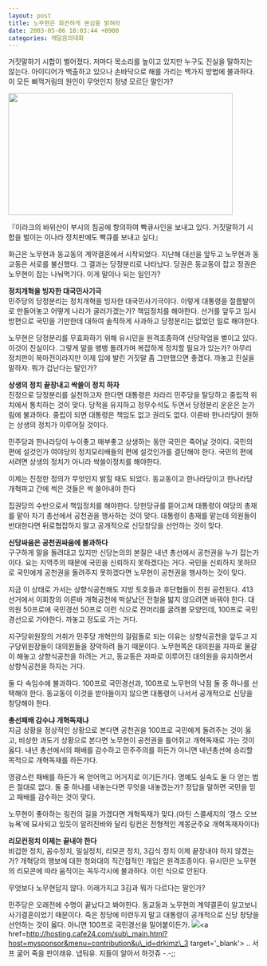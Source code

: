 ```yaml
---
layout: post
title: 노무현은 화끈하게 본심을 밝혀라
date: 2003-05-06 18:03:44 +0900
categories: 깨달음의대화
---
```

거짓말하기 시합이 벌어졌다. 저마다 목소리를 높이고 있지만 누구도 진실을 말하지는 않는다. 아이디어가 백출하고 있으나 손바닥으로 해를 가리는 백가지 방법에 불과하다. 이 모든 삐꺽거림의 원인이 무엇인지 정녕 모르단 말인가? 

<img src="http://drkimz.com/technote/board/private/upimg/1052211440.JPG" width="450" height="244" border="0" />

『이라크의 바위산이 부시의 침공에 항의하여 빡큐사인을 보내고 있다. 거짓말하기 시합을 벌이는 이나라 정치판에도 빡큐를 보내고 싶다』

화근은 노무현과 동교동의 계약결혼에서 시작되었다. 지난해 대선을 앞두고 노무현과 동교동은 서로를 불신했다. 그 결과는 당정분리로 나타났다. 당권은 동교동이 잡고 정권은 노무현이 잡는 나눠먹기다. 이게 말이나 되는 일인가? 

**정치개혁을 빙자한 대국민사기극**  
민주당의 당정분리는 정치개혁을 빙자한 대국민사기극이다. 이렇게 대통령을 절름발이로 만들어놓고 어떻게 나라가 굴러가겠는가? 책임정치를 해야한다. 선거를 앞두고 임시방편으로 국민을 기만한데 대하여 솔직하게 사과하고 당정분리는 없었던 일로 해야한다. 

노무현은 당정분리를 무효화하기 위해 유시민을 원격조종하여 신당작업을 벌이고 있다. 이것이 진실이다. 그렇게 말을 뱅뱅 돌려가며 복잡하게 정치할 필요가 있는가? 아무리 정치판이 복마전이라지만 이제 입에 발린 거짓말 좀 그만했으면 좋겠다. 까놓고 진실을 말하자. 뭐가 겁난다는 말인가? 

**상생의 정치 끝장내고 싹쓸이 정치 하자**  
진정으로 당정분리를 실천하고자 한다면 대통령은 차라리 민주당을 탈당하고 중립적 위치에서 통치하는 것이 맞다. 당적을 유지하고 정무수석도 두면서 당정분리 운운은 눈가림에 불과하다. 중립이 되면 대통령은 책임도 없고 권리도 없다. 이른바 한나라당이 원하는 상생의 정치가 이루어질 것이다. 

민주당과 한나라당이 누이좋고 매부좋고 상생하는 동안 국민은 죽어날 것이다. 국민의 편에 설것인가 여야당의 정치모리배들의 편에 설것인가를 결단해야 한다. 국민의 편에 서려면 상생의 정치가 아니라 싹쓸이정치를 해야한다. 

이제는 진정한 정의가 무엇인지 밝힐 때도 되었다. 동교동이고 한나라당이고 한나라당 개혁파고 간에 썩은 것들은 싹 쓸어내야 한다

집권당의 수반으로서 책임정치를 해야한다. 당헌당규를 뜯어고쳐 대통령이 여당의 총재를 맡아 차기 총선에서 공천권을 행사하는 것이 맞다. 대통령이 총재를 맡는데 의원들이 반대한다면 뒤로협잡하지 말고 공개적으로 신당창당을 선언하는 것이 맞다. 

**신당싸움은 공천권싸움에 불과하다**  
구구하게 말을 돌려대고 있지만 신당논의의 본질은 내년 총선에서 공천권을 누가 잡는가이다. 요는 지역주의 때문에 국민을 신뢰하지 못하겠다는 거다. 국민을 신뢰하지 못하므로 국민에게 공천권을 돌려주지 못하겠다면 노무현이 공천권을 행사하는 것이 맞다. 

지금 이 상태로 가서는 상향식공천해도 지방 토호들과 후단협들이 전원 공천된다. 413선거에서 이회창의 이른바 개혁공천에 박살났던 전철을 밟지 않으려면 바꿔야 한다. 대의원 50프로에 국민경선 50프로 이런 식으로 잔머리를 굴려볼 모양인데, 100프로 국민경선으로 가야한다. 까놓고 정도로 가는 거다. 

지구당위원장의 거취가 민주당 개혁안의 걸림돌로 되는 이유는 상향식공천을 앞두고 지구당위원장들이 대의원들을 장악하려 들기 때문이다. 노무현쪽은 대의원을 자파로 물갈이 해놓고 상향식공천을 하려는 거고, 동교동은 자파로 이루어진 대의원을 유지하면서 상향식공천을 하자는 거다. 

둘 다 속임수에 불과하다. 100프로 국민경선과, 100프로 노무현의 낙점 둘 중 하나를 선택해야 한다. 동교동이 이것을 받아들이지 않으면 대통령이 나서서 공개적으로 신당을 창당해야 한다. 

**총선패배 감수냐 개혁독재냐**  
지금 상황을 정상적인 상황으로 본다면 공천권을 100프로 국민에게 돌려주는 것이 옳고, 비상한 과도기 상황으로 본다면 노무현이 공천권을 틀어쥐고 개혁독재로 가는 것이 옳다. 내년 총선에서의 패배를 감수하고 민주주의를 하든가 아니면 내년총선에 승리할 목적으로 개혁독재를 하든가다. 

영광스런 패배를 하든가 욕 얻어먹고 어거지로 이기든가다. 명예도 실속도 둘 다 얻는 법은 절대로 없다. 둘 중 하나를 내놓는다면 무엇을 내놓겠는가? 정답을 말하면 국민을 믿고 패배를 감수하는 것이 맞다. 

노무현이 좋아하는 링컨의 길을 가겠다면 개혁독재가 맞다.(마틴 스콜세지의 ‘갱스 오브 뉴욕’에 묘사되고 있듯이 알려진바와 달리 링컨은 전형적인 계몽군주요 개혁독재자이다)

**리모컨정치 이제는 끝내야 한다**  
비겁한 정치, 꼼수정치, 밀실정치, 리모콘 정치, 3김식 정치 이제 끝장내야 하지 않겠는가? 개혁당의 행보에 대한 청와대의 직간접적인 개입은 원격조종이다. 유시민은 노무현의 리모콘에 따라 움직이는 꼭두각시에 불과하다. 이런 식으로 안된다. 

무엇보다 노무현답지 않다. 이래가지고 3김과 뭐가 다르다는 말인가?

민주당은 오래전에 수명이 끝났다고 봐야한다. 동교동과 노무현의 계약결혼이 알고보니 사기결혼이었기 때문이다. 죽은 정당에 미련두지 말고 대통령이 공개적으로 신당 창당을 선언하는 것이 옳다. 아니면 100프로 국민경선을 밀어붙이든가. <img src=http://drkimz.com/technote/board/private/upimg/1051688224.GIF><a href=http://hosting.cafe24.com/sub\_main.html?host=mysponsor&menu=contribution&u\_id=drkimz\_3 target='\_blank'> .. 서프 굶어 죽을 판이래유. 냅둬유. 지들이 알아서 하것쥬 -.-;;</a>